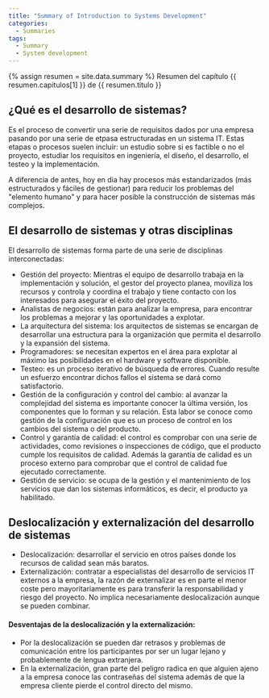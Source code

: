 ```yaml
---
title: "Summary of Introduction to Systems Development"
categories:
  - Summaries
tags:
  - Summary
  - System development
---
```


{% assign resumen = site.data.summary %}
Resumen del capítulo {{ resumen.capitulos[1] }} de {{ resumen.titulo }}

## <!-- resumen.capitulos.first = resumen.cpaitulos[0] -->

## ¿Qué es el desarrollo de sistemas?
Es el proceso de convertir una serie de requisitos dados por una empresa pasando por una serie de etpasa estructuradas en un sistema IT. Estas etapas o procesos suelen incluir: un estudio sobre si es factible o no el proyecto, estudiar los requisitos en ingeniería, el diseño, el desarrollo, el testeo y la implementación.

A diferencia de antes, hoy en dia hay procesos más estandarizados (más estructurados y fáciles de gestionar) para reducir los problemas del "elemento humano" y para hacer posible la construcción de sistemas más complejos.

## El desarrollo de sistemas y otras disciplinas
El desarrollo de sistemas forma parte de una serie de disciplinas interconectadas:
* Gestión del proyecto: Mientras el equipo de desarrollo trabaja en la implementación y solución, el gestor del proyecto planea, moviliza los recursos y controla y coordina el trabajo y tiene contacto con los interesados para asegurar el éxito del proyecto.
* Analistas de negocios: están para analizar la empresa, para encontrar los problemas a mejorar y las oportunidades a explotar.
* La arquitectura del sistema: los arquitectos de sistemas se encargan de desarrollar una estructura para la organización que permita el desarrollo y la expansión del sistema.
* Programadores: se necesitan expertos en el área para explotar al máximo las posibilidades en el hardware y software disponible.
* Testeo: es un proceso iterativo de búsqueda de errores. Cuando resulte un esfuerzo encontrar dichos fallos el sistema se dará como satisfactorio.
* Gestión de la configuración y control del cambio: al avanzar la complejidad del sistema es importante conocer la última versión, los componentes que lo forman y su relación. Esta labor se conoce como gestión de la configuración que es un proceso de control en los cambios del sistema o del producto.
* Control y garantía de calidad: el control es comprobar con una serie de actividades, como revisiones o inspecciones de código, que el producto cumple los requisitos de calidad. Además la garantía de calidad es un proceso externo para comprobar que el control de calidad fue ejecutado correctamente.
* Gestión de servicio: se ocupa de la gestión y el mantenimiento de los servicios que dan los sistemas informáticos, es decir, el producto ya habilitado.

## Deslocalización y externalización del desarrollo de sistemas 
* Deslocalización: desarrollar el servicio en otros países donde los recursos de calidad sean más baratos.
* Externalización: contratar a especialistas del desarrollo de servicios IT externos a la empresa, la razón de externalizar es en parte el menor coste pero mayoritariamente es para transferir la responsabilidad y riesgo del proyecto. No implica necesariamente deslocalización aunque se pueden combinar.

#### Desventajas de la deslocalización y la externalización:
* Por la deslocalización se pueden dar retrasos y problemas de comunicación entre los participantes por ser un lugar lejano y probablemente de lengua extranjera.
* En la externalización, gran parte del peligro radica en que alguien ajeno a la empresa conoce las contraseñas del sistema además de que la empresa cliente pierde el control directo del mismo.

